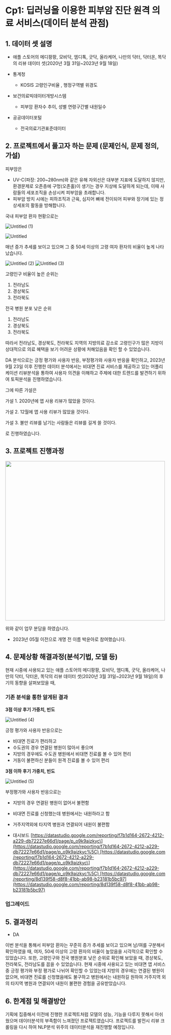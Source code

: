# Cp1: 딥러닝을 이용한 피부암 진단 원격 의료 서비스(데이터 분석 관점)


## **1. 데이터 셋 설명**

- 애플 스토어의  메디팡팡, 모비닥, 엠디톡, 굿닥, 올라케어, 나만의 닥터, 닥터온, 똑닥의 리뷰 데이터 셋(2020년 3월 31일~2023년 9월 18일)
  
- 통계청
    - KOSIS 고령인구비율 , 행정구역별 위경도
- 보건의료빅데이터개방시스템
    - 피부암 환자수 추이, 성별 연령구간별 내원일수
- 공공데이터포털
    - 전국의료기관표준데이터

## **2. 프로젝트에서 풀고자 하는 문제 (문제인식, 문제 정의, 가설)**

피부암은 
- UV-C(파장: 200~280nm)와 같은 유해 자외선은 대부분 지표에 도달하지 않지만, 환경문제로 오존층에 구멍(오존홀)이 생기는 경우 지상에 도달하게 되는데, 이때 사람들의 세포조직을 손상시켜 피부암을 초래합니다.
- 피부암 방치 시에는 피하조직과 근육, 심지어 뼈에 전이되어 피부와 장기에 있는 정상세포의 활동을 방해합니다.

국내 피부암 환자 현황으로는 

![Untitled (1)](https://github.com/yoon0309/Remote_healthcare_service_for_skin_cancer_diagnosis_using_deep_learning/assets/102473586/9d23a66e-d0ab-4a21-a045-2e05fd575b4a)

![Untitled](https://github.com/yoon0309/Remote_healthcare_service_for_skin_cancer_diagnosis_using_deep_learning/assets/102473586/2901c11e-e175-40bb-9388-50ed4fdb5f5f)

매년 증가 추세를 보이고 있으며 그 중 50세 이상의 고령 여자 환자의 비율이 높게 나타났습니다. 

![Untitled (2)](https://github.com/yoon0309/Remote_healthcare_service_for_skin_cancer_diagnosis_using_deep_learning/assets/102473586/a61b8558-e5be-424e-b7f7-88c3771dcdb4)
![Untitled (3)](https://github.com/yoon0309/Remote_healthcare_service_for_skin_cancer_diagnosis_using_deep_learning/assets/102473586/6c444484-7a27-4eca-96d9-bde9fe8521a1)


고령인구 비율이 높은 순위는 
1. 전라남도 
2. 경상북도 
3. 전라북도 

전국 병원 분포 낮은 순위
1. 전라남도 
2. 경상북도 
3. 전라북도 

따라서 전라남도, 경상북도, 전라북도 지역의 지방의료 감소로 고령인구가 많은 지방이 상대적으로 의료 혜택을 보기 어려운 상황에 처해있음을 확인 할 수 있었습니다. 

DA 분석으로는 긍정 평가와 사용자 반응, 부정평가와 사용자 반응을 확인하고, 2023년 9월 23일 이후 진행한 데이터 분석에서는 비대면 진료 서비스를 제공하고 있는 어플리케이션 리뷰분석을 통하여 사용자 의견을 이해하고 주제에 대한 트렌드를 발견하기 위하여 토픽분석을 진행하였습니다. 

그에 따른 가설은 

가설 1. 2020년에 앱 사용 리뷰가 많았을 것이다.

가설 2. 12월에 앱 사용 리뷰가 많았을 것이다. 

가설 3. 불만 리뷰를 남기는 사람들은 리뷰를 길게 쓸 것이다. 

로 진행하였습니다. 


## **3. 프로젝트 진행과정**
<img width="500" src="https://github.com/yoon0309/Remote_healthcare_service_for_skin_cancer_diagnosis_using_deep_learning/assets/102473586/72b58902-25bc-4110-b0d8-fce907dd416f"> 

위와 같이 업무 분담을 하였습니다. 

- 2023년 05월 이전으로 개명 전 이름 박윤아로 참여했습니다.  

## **4. 문제상황 해결과정(분석기법, 모델 등)**

현재 시중에 사용되고 있는 애플 스토어의 메디팡팡, 모비닥, 엠디톡, 굿닥, 올라케어, 나만의 닥터, 닥터온, 똑닥의 리뷰 데이터 셋(2020년 3월 31일~2023년 9월 18일)의 후기의 동향을 살펴보았을 때, 

### **기존 분석을 통한 알게된 결과**

**3점 이상 후기 가중치, 빈도**

![Untitled (4)](https://github.com/yoon0309/Remote_healthcare_service_for_skin_cancer_diagnosis_using_deep_learning/assets/102473586/2c9dcecf-9a9f-486c-9b85-f0a619a7a50d)


긍정 평가와 사용자 반응으로는 

- 비대면 진료가 편리하고
- 수도권의 경우 연결된 병원이 많아서 좋으며
- 지방의 경우에도 수도권 병원에서 비대면 진료를 볼 수 있어 편리
- 거동이 불편하신 분들이 원격 진료를 볼 수 있어 편리

**3점 이하 후기 가중치, 빈도**

![Untitled (5)](https://github.com/yoon0309/Remote_healthcare_service_for_skin_cancer_diagnosis_using_deep_learning/assets/102473586/1c97032e-84aa-4483-a40c-264b28af71cd)

부정평가와 사용자 반응으로는

- 지방의 경우 연결된 병원이 없어서 불편함
- 비대면 진료를 신청했는데 병원에서는 내원하라고 함
- 거주지역외에 타지역 병원과 연결되어 내원이 불편함


- 대시보드
[https://datastudio.google.com/reporting/f7b1d164-2672-4212-a229-db72227e66d1/page/p_o9k9aizkyc\](https://datastudio.google.com/reporting/f7b1d164-2672-4212-a229-db72227e66d1/page/p_o9k9aizkyc%5C) [https://datastudio.google.com/reporting/f7b1d164-2672-4212-a229-db72227e66d1/page/p_o9k9aizkyc\](https://datastudio.google.com/reporting/f7b1d164-2672-4212-a229-db72227e66d1/page/p_o9k9aizkyc%5C) [https://datastudio.google.com/reporting/8d139f58-d8f8-41bb-ab98-b23181b5bc97](https://datastudio.google.com/reporting/8d139f58-d8f8-41bb-ab98-b23181b5bc97)

### **업그레이드**




## **5. 결과정리** 
- DA

이번 분석을 통해서 피부암 환자는 꾸준히 증가 추세를 보이고 있으며 남/여를 구분해서 확인하였을 때, 여자, 50세 이상의 고령 환자의 비율이 높았음을 시각적으로 확인할 수 있었습니다.
또한, 고령인구와 전국 병원분포 낮은 순위로 확인해 보았을 때, 경상북도, 전라북도, 전라남도를 꼽을 수 있었습니다.
현재 시중에 사용되고 있는 비대면 앱 서비스 중 긍정 평가와 부정 평가로 나뉘어 확인할 수 있었는데 지방의 경우에는 연결된 병원이 없으며, 비대면 진료를 신청했음에도 불구하고 병원에서는 내원하길 원하여 거주지역 외의 타지역 병원과 연결되어 내원이 불편한 경험을 공유받았습니다.


## **6. 한계점 및 해결방안**

기획에 집중해서 이전에 진행한 프로젝트처럼 모델의 성능, 기능을 다루지 못해서 아쉬웠으며 데이터분석의 부족함이 느껴졌던 프로젝트였습니다. 
프로젝트를 발전시 리뷰 크롤링을 다시 하여 NLP분석 위주의 데이터분석을 재진행할 예정입니다.   
